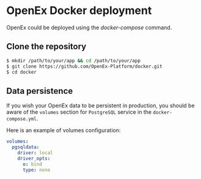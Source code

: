 # OpenEx Docker deployment

OpenEx could be deployed using the *docker-compose* command.

## Clone the repository

```bash
$ mkdir /path/to/your/app && cd /path/to/your/app
$ git clone https://github.com/OpenEx-Platform/docker.git
$ cd docker
```

## Data persistence

If you wish your OpenEx data to be persistent in production, you should be aware of the  `volumes` section for `PostgreSQL` service in the `docker-compose.yml`.

Here is an example of volumes configuration:

```yaml
volumes:
  pgsqldata:
    driver: local
    driver_opts:
      o: bind
      type: none
```